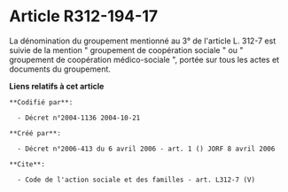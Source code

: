 # Article R312-194-17

La dénomination du groupement mentionné au 3° de l'article L. 312-7 est suivie de la mention " groupement de coopération
sociale " ou " groupement de coopération médico-sociale ", portée sur tous les actes et documents du groupement.

**Liens relatifs à cet article**

	**Codifié par**:

	  - Décret n°2004-1136 2004-10-21

	**Créé par**:

	  - Décret n°2006-413 du 6 avril 2006 - art. 1 () JORF 8 avril 2006

	**Cite**:

	  - Code de l'action sociale et des familles - art. L312-7 (V)
